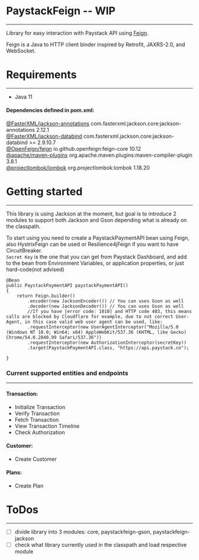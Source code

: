 # PaystackFeign -- WIP

------
Library for easy interaction with Paystack API using [Feign](https://github.com/OpenFeign/feign).

Feign is a Java to HTTP client binder inspired by Retrofit, JAXRS-2.0, and WebSocket.

# Requirements

------

* Java 11

#### Dependencies defined in pom.xml:

[@FasterXML/jackson-annotations](https://github.com/FasterXML/jackson-annotations) com.fasterxml.jackson.core:jackson-annotations 2.12.1 \
[@FasterXML/jackson-databind](https://github.com/FasterXML/jackson-databind) com.fasterxml.jackson.core:jackson-databind >= 2.9.10.7 \
[@OpenFeign/feign](https://github.com/OpenFeign/feign) io.github.openfeign:feign-core 10.12 \
[@apache/maven-plugins](https://github.com/apache/maven-plugins) org.apache.maven.plugins:maven-compiler-plugin 3.8.1 \
[@projectlombok/lombok](https://github.com/projectlombok/lombok) org.projectlombok:lombok 1.18.20

# Getting started

------
This library is using Jackson at the moment, but goal is to introduce 2 modules to support both Jackson and Gson depending what is already on the classpath.

To start using you need to create a PaystackPaymentAPI bean using Feign, also HystrixFeign can be used or Resilience4jFeign if you want to have CircuitBreaker. \
`Secret Key` is the one that you can get from Paystack Dashboard, and add to the bean from Environment Variables, or application properties, or just hard-code(not advised)

    @Bean
    public PaystackPaymentAPI paystackPaymentAPI()
    {
        return Feign.builder()
            .encoder(new JacksonEncoder()) // You can uses Gson as well
            .decoder(new JacksonDecoder()) // You can uses Gson as well
            //If you have [error code: 1010] and HTTP code 403, this means calls are blocked by Cloudflare for example, due to not correct User-Agent, in this case valid web user agent can be used, like:
            .requestInterceptor(new UserAgentInterceptor("Mozilla/5.0 (Windows NT 10.0; Win64; x64) AppleWebKit/537.36 (KHTML, like Gecko) Chrome/54.0.2840.99 Safari/537.36"))
            .requestInterceptor(new AuthorizationInterceptor(secretKey))
            .target(PaystackPaymentAPI.class, "https://api.paystack.co");

    }

### Current supported entities and endpoints

-----

#### Transaction:

* Initialize Transaction
* Verify Transaction
* Fetch Transaction
* View Transaction Timeline
* Check Authorization

#### Customer:

* Create Customer

#### Plans:

* Create Plan

# ToDos

-----

- [ ] divide library into 3 modules: core, paystackfeign-gson, paystackfeign-jackson
- [ ] check what library currently used in the classpath and load respective module